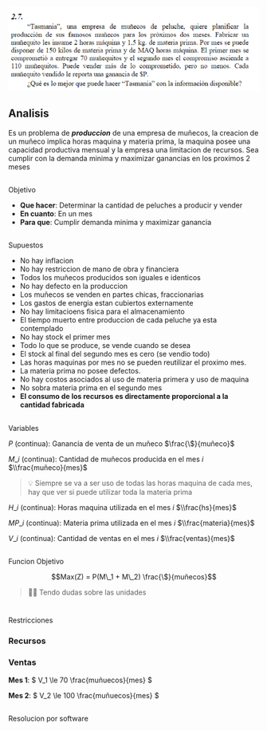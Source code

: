 ![alt text](2-7.png)

## Analisis

Es un problema de _**produccion**_ de una empresa de muñecos, la creacion de un muñeco implica horas maquina y materia prima, la maquina posee una capacidad productiva mensual y la empresa una limitacion de recursos. Sea cumplir con la demanda minima y maximizar ganancias en los proximos 2 meses

##   
Objetivo

*   **Que hacer**: Determinar la cantidad de peluches a producir y vender
*   **En cuanto**: En un mes
*   **Para que**: Cumplir demanda minima y maximizar ganancia

##   
Supuestos

*   No hay inflacion
*   No hay restriccion de mano de obra y financiera
*   Todos los muñecos producidos son iguales e identicos
*   No hay defecto en la produccion
*   Los muñecos se venden en partes chicas, fraccionarias
*   Los gastos de energia estan cubiertos externamente
*   No hay limitacioens fisica para el almacenamiento
*   El tiempo muerto entre produccion de cada peluche ya esta contemplado
*   No hay stock el primer mes
*   Todo lo que se produce, se vende cuando se desea
*   El stock al final del segundo mes es cero (se vendio todo)
*   Las horas maquinas por mes no se pueden reutilizar el proximo mes.
*   La materia prima no posee defectos.
*   No hay costos asociados al uso de materia primera y uso de maquina
*   No sobra materia prima en el segundo mes
*   **El consumo de los recursos es directamente proporcional a la cantidad fabricada**

##   
Variables

$P$ (continua): Ganancia de venta de un muñeco $\frac{\$}{muñeco}$

$M\_i$ (continua): Cantidad de muñecos producida en el mes _i_ $\\frac{muñeco}{mes}$

> 💡 Siempre se va a ser uso de todas las horas maquina de cada mes, hay que ver si puede utilizar toda la materia prima

$H\_i$ (continua): Horas maquina utilizada en el mes _i_ $\\frac{hs}{mes}$

$MP\_i$ (continua): Materia prima utilizada en el mes _i_ $\\frac{materia}{mes}$

$V\_i$ (continua): Cantidad de ventas en el mes _i_ $\\frac{ventas}{mes}$

##   
Funcion Objetivo

$$Max(Z) = P(M\_1 + M\_2) \frac{\$}{muñecos}$$

> 🤚🏼 Tendo dudas sobre las unidades

#   
Restricciones

### Recursos

### Ventas

**Mes 1**: $ V\_1 \\le 70 \\frac{muñuecos}{mes} $

**Mes 2**: $ V\_2 \\le 100 \\frac{muñuecos}{mes} $

##   
Resolucion por software